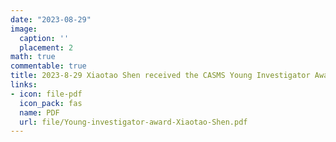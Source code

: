 ```yaml
---
date: "2023-08-29"
image:
  caption: ''
  placement: 2
math: true
commentable: true
title: 2023-8-29 Xiaotao Shen received the CASMS Young Investigator Award!😀 
links:
- icon: file-pdf
  icon_pack: fas
  name: PDF
  url: file/Young-investigator-award-Xiaotao-Shen.pdf
---
```

